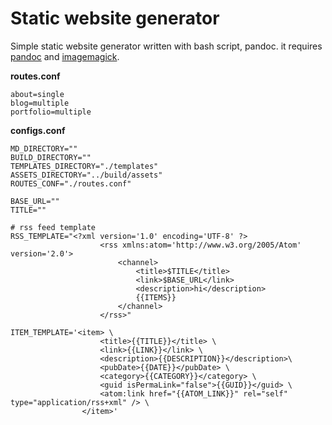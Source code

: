 # Static website generator

Simple static website generator written with bash script, pandoc.
it requires [pandoc](https://pandoc.org/installing.html) and [imagemagick](https://imagemagick.org/script/download.php).

**routes.conf**

```
about=single
blog=multiple
portfolio=multiple
```

**configs.conf**

```
MD_DIRECTORY=""
BUILD_DIRECTORY=""
TEMPLATES_DIRECTORY="./templates"
ASSETS_DIRECTORY="../build/assets"
ROUTES_CONF="./routes.conf"

BASE_URL=""
TITLE=""

# rss feed template
RSS_TEMPLATE="<?xml version='1.0' encoding='UTF-8' ?>
                    <rss xmlns:atom='http://www.w3.org/2005/Atom' version='2.0'>
                        <channel>
                            <title>$TITLE</title>
                            <link>$BASE_URL</link>
                            <description>hi</description>
                            {{ITEMS}}
                        </channel>
                    </rss>"

ITEM_TEMPLATE='<item> \
                    <title>{{TITLE}}</title> \
                    <link>{{LINK}}</link> \
                    <description>{{DESCRIPTION}}</description>\
                    <pubDate>{{DATE}}</pubDate> \
                    <category>{{CATEGORY}}</category> \
                    <guid isPermaLink="false">{{GUID}}</guid> \
                    <atom:link href="{{ATOM_LINK}}" rel="self" type="application/rss+xml" /> \
                </item>'
```
